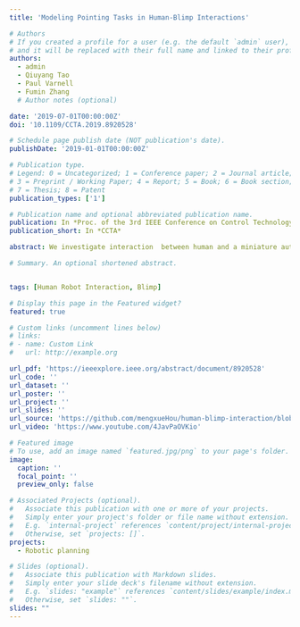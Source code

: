 ```yaml
---
title: 'Modeling Pointing Tasks in Human-Blimp Interactions'

# Authors
# If you created a profile for a user (e.g. the default `admin` user), write the username (folder name) here
# and it will be replaced with their full name and linked to their profile.
authors:
  - admin
  - Qiuyang Tao
  - Paul Varnell
  - Fumin Zhang
  # Author notes (optional)

date: '2019-07-01T00:00:00Z'
doi: '10.1109/CCTA.2019.8920528'

# Schedule page publish date (NOT publication's date).
publishDate: '2019-01-01T00:00:00Z'

# Publication type.
# Legend: 0 = Uncategorized; 1 = Conference paper; 2 = Journal article;
# 3 = Preprint / Working Paper; 4 = Report; 5 = Book; 6 = Book section;
# 7 = Thesis; 8 = Patent
publication_types: ['1']

# Publication name and optional abbreviated publication name.
publication: In *Proc. of the 3rd IEEE Conference on Control Technology and Applications*
publication_short: In *CCTA*

abstract: We investigate interaction  between human and a miniature autonomous blimp, by letting the human  control position of the blimp through pointing motion. The blimp is controlled by a position feedback controller, with the reference position set to the position of pointer. We observe that the blimp can follow the  pointing motion, and reach certain target position. Since the human intention represented by the desired target position for the blimp is not measurable during the process, the Vector Integration to Endpoint (VITE) model is applied to model the dynamics of human pointing motion and  to identify the hidden human intention. Stability analysis shows that the closed-loop human-blimp dynamics are exponentially stable. Experimental data verifies that the VITE model is applicable to model human blimp interaction in 3D space, and the human intention can be identified from trajectories of the blimp and pointer movements.   

# Summary. An optional shortened abstract.


tags: [Human Robot Interaction, Blimp]

# Display this page in the Featured widget?
featured: true

# Custom links (uncomment lines below)
# links:
# - name: Custom Link
#   url: http://example.org

url_pdf: 'https://ieeexplore.ieee.org/abstract/document/8920528'
url_code: ''
url_dataset: ''
url_poster: ''
url_project: ''
url_slides: ''
url_source: 'https://github.com/mengxueHou/human-blimp-interaction/blob/b27c2e0cbcb3931a8932efeb3d13a74ddcb1806c/README.md'
url_video: 'https://www.youtube.com/4JavPaOVKio'

# Featured image
# To use, add an image named `featured.jpg/png` to your page's folder.
image:
  caption: ''
  focal_point: ''
  preview_only: false

# Associated Projects (optional).
#   Associate this publication with one or more of your projects.
#   Simply enter your project's folder or file name without extension.
#   E.g. `internal-project` references `content/project/internal-project/index.md`.
#   Otherwise, set `projects: []`.
projects:
  - Robotic planning

# Slides (optional).
#   Associate this publication with Markdown slides.
#   Simply enter your slide deck's filename without extension.
#   E.g. `slides: "example"` references `content/slides/example/index.md`.
#   Otherwise, set `slides: ""`.
slides: ""
---
```

